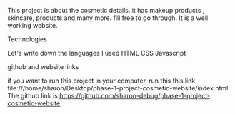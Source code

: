This project is about the cosmetic details.
it has makeup products , skincare, products and many more.
fill free to go through.
It is a well working website.

Technologies

Let's write down the languages I used
HTML
CSS
Javascript

github and website links

if you want to run this project in your computer, run this this link file:///home/sharon/Desktop/phase-1-project-cosmetic-website/index.html
The github link is https://github.com/sharon-debug/phase-1-project-cosmetic-website